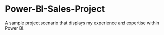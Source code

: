 # Power-BI-Sales-Project
A sample project scenario that displays my experience and expertise within Power BI. 
